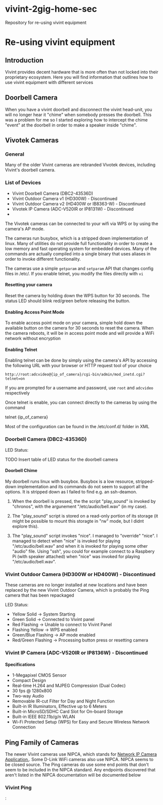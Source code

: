 # vivint-2gig-home-sec
Repository for re-using vivint equipment
# Re-using vivint equipment
## Introduction

Vivint provides decent hardware that is more often than not locked into their proprietary ecosystem. Here you will find information that outlines how to use vivint equipment with different services

## Doorbell Camera

When you have a vivint doorbell and disconnect the vivint head-unit, you will no longer hear it "chime" when somebody presses the doorbell. This was a problem for me so I started exploring how to intercept the chime "event" at the doorbell in order to make a speaker inside "chime".

## Vivotek Cameras

### General

Many of the older Vivint cameras are rebranded Vivotek devices, including Vivint's doorbell camera.

### List of Devices

* Vivint Doorbell Camera (DBC2-43536D)
* Vivint Outdoor Camera v1 (HD300W) - Discontinued
* Vivint Outdoor Camera v2 (HD400W or IB8363-W) - Discontinued
* Vivotek IP Camera (ADC-V520IR or IP8131W) - Discontinued
*

The Vivotek cameras can be connected to your wifi via WPS or by using the camera's AP mode.

The cameras run busybox, which is a stripped down implementation of linux. Many of utilities do not provide full functionality in order to create a low memory and fast operating system for embedded devices. Many of the commands are actually compiled into a single binary that uses aliases in order to invoke different functionality.

The cameras use a simple `getparam` and `setparam` API that changes config files in /etc/. If you enable telnet, you modify the files directly with `vi`

#### Resetting your camera

Reset the camera by holding down the WPS button for 30 seconds. The status LED should blink red/green before releasing the button.

#### Enabling Access Point Mode

To enable access point mode on your camera, simple hold down the available button on the camera for 30 seconds to reset the camera. When the camera reboots, it will be in access point mode and will provide a WiFi network without encryption

#### Enabling Telnet

Enabling telnet can be done by simply using the camera's API by accessing the following URL with your browser or HTTP request tool of your choice

    http://root:adcvideo@{ip_of_camera}/cgi-bin/admin/mod_inetd.cgi?telnet=on

If you are prompted for a username and password, use `root` and `adcvideo` respectively

Once telnet is enable, you can connect directly to the cameras by using the command

  telnet {ip_of_camera}

  Most of the configuration can be found in the /etc/conf.d/ folder in XML

### Doorbell Camera (DBC2-43536D)

LED Status:

TODO Insert table of LED status for the doorbell camera

#### Doorbell Chime
My doorbell runs linux with busybox. Busybox is a low resource, stripped-down implementation and its commands do not seem to support all the options. It is stripped down as I failed to find e.g. an ssh-deamon.

1. When the doorbell is pressed, the the script "play_sound" is invoked by "chronos", with the argunement "/etc/audio/bell.wav" (in my case).

2. The "play_sound" script is stored on a read-only portion of its storage (it might be possible to mount this storagte in "rw" mode, but I didnt explore this).

3. The "play_sound" script invokes "nice". I managed to "override" "nice". I managed to detect when "nice" is invoked for playing "/etc/audio/bell.wav" and when it is invoked for playing some other "audio" file. Using "ssh", you could for example connect to a Raspbery Pi (with speaker attached) when "nice" was invoked for playing "/etc/audio/bell.wav".

### Vivint Outdoor Camera (HD300W or HD400W) - Discontinued

These cameras are no longer installed at new locations and have been replaced by the new Vivint Outdoor Camera, which is probably the Ping camera that has been repackaged

LED Status:
- Yellow Solid -> System Starting
- Green Solid -> Connected to Vivint panel
- Red Flashing -> Unable to connect to Vivint Panel
- Flashing Yellow -> WPS enabled
- Green/Blue Flashing -> AP mode enabled
- Red/Green Flashing -> Processing button press or resetting camera

### Vivint IP Camera (ADC-V520IR or IP8136W) - Discontinued

#### Specifications

* 1-Megapixel CMOS Sensor
* Compact Design
* Real-time H.264 and MJPEG Compression (Dual Codec)
* 30 fps @ 1280x800
* Two-way Audio
* Removable IR-cut Filter for Day and Night Function
* Built-in IR Illuminators, Effective up to 6 Meters
* Built-in MicroSD/SDHC Card Slot for On-board Storage
* Built-in IEEE 802.11b/g/n WLAN
* Wi-Fi Protected Setup (WPS) for Easy and Secure Wireless Network Connection

## Ping Family of Cameras

The newer Vivint cameras use NIPCA, which stands for [Network IP Camera Application.](http://gurau-audibert.hd.free.fr/josdblog/wp-content/uploads/2013/09/CGI_2121.pdf). Some D-Link WiFi cameras also use NIPCA. NIPCA seems to be closed source. The Ping cameras do use some end points that don't seem to be included in the NIPCA standard. Any endpoints discovered that aren't listed in the NIPCA documentation will be documented below

### Vivint Ping


:
